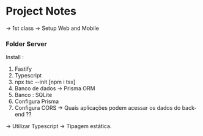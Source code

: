 # Project Notes

-> 1st class -> Setup Web and Mobile

### Folder Server
Install :
1. Fastify
2. Typescript
3. npx tsc --init [npm i tsx]
4. Banco de dados -> Prisma ORM
5. Banco : SQLite
6. Configura Prisma
7. Configura CORS -> Quais aplicações podem acessar os dados do back-end ??

-> Utilizar Typescript -> Tipagem estática.